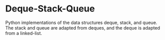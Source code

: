# Deque-Stack-Queue
Python implementations of the data structures deque, stack, and queue. The stack and queue are adapted from deques, and the deque is adapted from a linked-list.
